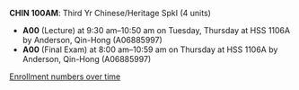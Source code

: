 **CHIN 100AM**: Third Yr Chinese/Heritage SpkI (4 units)

- **A00** (Lecture) at 9:30 am–10:50 am on Tuesday, Thursday at HSS 1106A by Anderson, Qin-Hong (A06885997)
- **A00** (Final Exam) at 8:00 am–10:59 am on Thursday at HSS 1106A by Anderson, Qin-Hong (A06885997)

[Enrollment numbers over time](./CHIN100AM.tsv)
